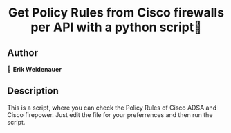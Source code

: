 <h1 align="center">Get Policy Rules from Cisco firewalls per API with a python script👋</h1>

## Author
👤 **Erik Weidenauer**

## Description
This is a script, where you can check the Policy Rules of Cisco ADSA and Cisco firepower. 
Just edit the file for your preferrences and then run the script.
